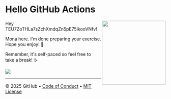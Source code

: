 # Hello GitHub Actions

<img src="https://octodex.github.com/images/Professortocat_v2.png" align="right" height="200px" />

Hey TEU7ZoTHLa7sZchXmdqZn5pE75ikooVNfv!

Mona here. I'm done preparing your exercise. Hope you enjoy! 💚

Remember, it's self-paced so feel free to take a break! ☕️

[![](https://img.shields.io/badge/Go%20to%20Exercise-%E2%86%92-1f883d?style=for-the-badge&logo=github&labelColor=197935)](https://github.com/TEU7ZoTHLa7sZchXmdqZn5pE75ikooVNfv/Saeedalvndy-Ghiyathund-/issues/1)

---

&copy; 2025 GitHub &bull; [Code of Conduct](https://www.contributor-covenant.org/version/2/1/code_of_conduct/code_of_conduct.md) &bull; [MIT License](https://gh.io/mit)

